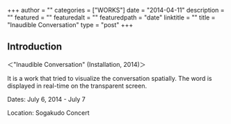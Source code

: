 +++
author = ""
categories = ["WORKS"]
date = "2014-04-11"
description = ""
featured = ""
featuredalt = ""
featuredpath = "date"
linktitle = ""
title = "Inaudible Conversation"
type = "post"
+++

## Introduction

＜"Inaudible Conversation" (Installation, 2014)＞

It is a work that tried to visualize the conversation spatially.
The word is displayed in real-time on the transparent screen.

Dates: July 6, 2014 - July 7

Location: Sogakudo Concert
